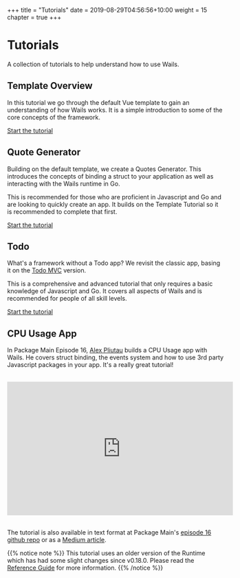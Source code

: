 +++
title = "Tutorials"
date = 2019-08-29T04:56:56+10:00
weight = 15
chapter = true
+++

# Tutorials

A collection of tutorials to help understand how to use Wails.

## Template Overview

In this tutorial we go through the default Vue template to gain an understanding of how Wails works. It is a simple introduction to some of the core concepts of the framework.

[Start the tutorial](./template)

## Quote Generator

Building on the default template, we create a Quotes Generator. This introduces the concepts of binding a struct to your application as well as interacting with the Wails runtime in Go.

This is recommended for those who are proficient in Javascript and Go and are looking to quickly create an app. It builds on the Template Tutorial so it is recommended to complete that first.

[Start the tutorial](./quotes)

## Todo

What's a framework without a Todo app? We revisit the classic app, basing it on the [Todo MVC](http://todomvc.com/examples/vue/) version.

This is a comprehensive and advanced tutorial that only requires a basic knowledge of Javascript and Go. It covers all aspects of Wails and is recommended for people of all skill levels.

[Start the tutorial](./todo)

## CPU Usage App

In Package Main Episode 16, [Alex Pliutau](https://twitter.com/pliutau) builds a CPU Usage app with Wails. He covers struct binding, the events system and how to use 3rd party Javascript packages in your app. It's a really great tutorial!
<br/><br/>

<div class="videocontainer" style="width:525px; height:310px">
  <iframe width="525" height="310"
    src="https://www.youtube.com/embed/Dg9rUXxNV-c?ecver=1" frameborder="0"
    allow="encrypted-media"
    allowfullscreen>
  </iframe>
</div>

<br/>

The tutorial is also available in text format at Package Main's [episode 16 github repo](https://github.com/plutov/packagemain/tree/master/16-wails-desktop-app) or as a [Medium article](https://medium.com/js-dojo/building-a-desktop-app-in-go-using-wails-b7f5825f986a).


{{% notice note %}}
This tutorial uses an older version of the Runtime which has had some slight changes since v0.18.0. Please read the [Reference Guide](../reference/#wails-runtime) for more information.
{{% /notice %}}